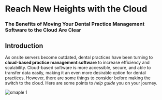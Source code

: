 # Reach New Heights with the Cloud
### The Benefits of Moving Your Dental Practice Management Software to the Cloud Are Clear
## Introduction
As onsite servers become outdated, dental practices have been turning to **cloud-based practice management software** to increase efficiency and scalability. 
Cloud-based software is more accessible, secure, and able to transfer data easily, making it an even more desirable option for dental practices. 
However, there are some things to consider before making the switch to the cloud. 
Here are some points to *help guide* you on your journey.

![smaple 1](https://user-images.githubusercontent.com/99109255/166137084-b68c78b7-fac2-4ebc-9aab-4c9b40d1d5b7.png)


